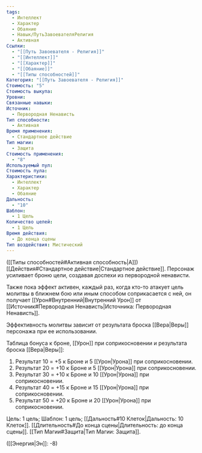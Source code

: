 ```yaml
---
tags:
  - Интеллект
  - Характер
  - Обаяние
  - Навык/ПутьЗавоевателяРелигия
  - Активная
Ссылки:
  - "[[Путь Завоевателя - Религия]]"
  - "[[Интеллект]]"
  - "[[Характер]]"
  - "[[Обаяние]]"
  - "[[Типы способностей]]"
Категория: "[[Путь Завоевателя - Религия]]"
Стоимость: "5"
Стоимость выкупа: 
Уровни: 
Связанные навыки: 
Источник:
  - Первородная Ненависть
Тип способности:
  - Активная
Время применения:
  - Стандартное действие
Тип магии:
  - Защита
Стоимость применения:
  - "8"
Используемый пул: 
Стоимость пула: 
Характеристики:
  - Интеллект
  - Характер
  - Обаяние
Дальность:
  - "10"
Шаблон:
  - 1 Цель
Количество целей:
  - 1 Цель
Время действия:
  - До конца сцены
Тип воздействия: Мистический
---
```

([[Типы способностей#Активная способность|А]]) [[Действия#Стандартное действие|Стандартное действие]]. Персонаж усиливает броню цели, создавая доспехи из первородной ненависти. 

Также пока эффект активен, каждый раз, когда кто-то атакует цель молитвы в ближнем бою или иным способом соприкасается с ней, он получает [[Урон#Внутренний|Внутренний Урон]] от [[Источник#Первородная Ненависть|Источника: Первородная Ненависть]].

Эффективность молитвы зависит от результата броска [[Вера|Веры]] персонажа при ее использовании. 

Таблица бонуса к броне, [[Урон]] при соприкосновении и результата броска [[Вера|Веры]]:

1. Результат 10 = +5 к Броне и 5 [[Урон|Урона]] при соприкосновении. 
2. Результат 20 = +10 к Броне и 5 [[Урон|Урона]] при соприкосновении. 
3. Результат 30 = +10 к Броне и 10 [[Урон|Урона]] при соприкосновении. 
4. Результат 40 = +15 к Броне и 15 [[Урон|Урона]] при соприкосновении. 
5. Результат 50 = +20 к Броне и 20 [[Урон|Урона]] при соприкосновении. 

Цель: 1 цель; Шаблон: 1 цель; [[Дальность#10 Клеток|Дальность: 10 Клеток]]. [[Длительность#До конца сцены|Длительность: до конца сцены]]. [[Тип Магии#Защита|Тип Магии: Защита]].

([[Энергия|Эн]]: -8)